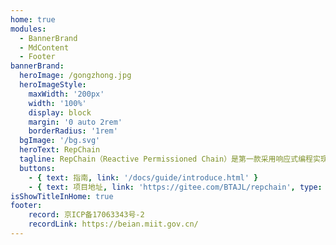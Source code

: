 ```yaml
---
home: true
modules:
  - BannerBrand
  - MdContent
  - Footer
bannerBrand:
  heroImage: /gongzhong.jpg
  heroImageStyle:
    maxWidth: '200px'
    width: '100%'
    display: block
    margin: '0 auto 2rem'
    borderRadius: '1rem'
  bgImage: '/bg.svg'
  heroText: RepChain
  tagline: RepChain（Reactive Permissioned Chain）是第一款采用响应式编程实现的自主可控的区块链基础组件。由中国科学院软件研究所、贵阳信息技术研究院、中科软科技股份有限公司和北京连琪科技有限公司共同研发，支持单位有广州软件应用技术研究院、中科嘉速、中科金审和广州中科易德。RepChain已通过工信部信通院“2019、2020可信区块链”功能测试和性能测试。2022年Repchain入选了GVP（Gitee Most Valuable Project），荣获“Gitee 最有价值开源项目”。
  buttons:
    - { text: 指南, link: '/docs/guide/introduce.html' }
    - { text: 项目地址, link: 'https://gitee.com/BTAJL/repchain', type: 'plain' }
isShowTitleInHome: true
footer:
    record: 京ICP备17063343号-2
    recordLink: https://beian.miit.gov.cn/
---
```


